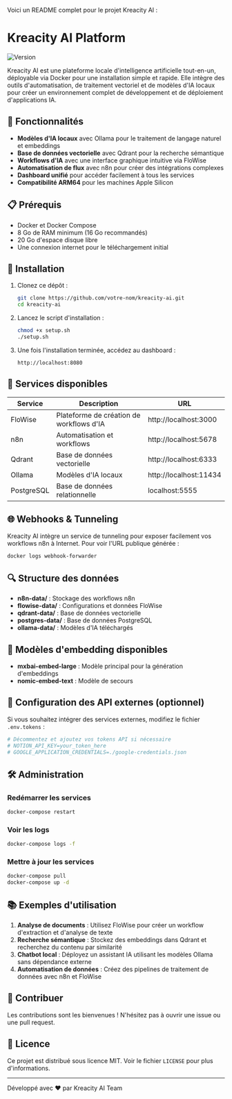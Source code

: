 Voici un README complet pour le projet Kreacity AI :

# Kreacity AI Platform

![Version](https://img.shields.io/badge/version-1.5.0-blue)

Kreacity AI est une plateforme locale d'intelligence artificielle tout-en-un, déployable via Docker pour une installation simple et rapide. Elle intègre des outils d'automatisation, de traitement vectoriel et de modèles d'IA locaux pour créer un environnement complet de développement et de déploiement d'applications IA.

## 🌟 Fonctionnalités

- **Modèles d'IA locaux** avec Ollama pour le traitement de langage naturel et embeddings
- **Base de données vectorielle** avec Qdrant pour la recherche sémantique
- **Workflows d'IA** avec une interface graphique intuitive via FloWise
- **Automatisation de flux** avec n8n pour créer des intégrations complexes
- **Dashboard unifié** pour accéder facilement à tous les services
- **Compatibilité ARM64** pour les machines Apple Silicon

## 📋 Prérequis

- Docker et Docker Compose
- 8 Go de RAM minimum (16 Go recommandés)
- 20 Go d'espace disque libre
- Une connexion internet pour le téléchargement initial

## 🚀 Installation

1. Clonez ce dépôt :
   ```bash
   git clone https://github.com/votre-nom/kreacity-ai.git
   cd kreacity-ai
   ```

2. Lancez le script d'installation :
   ```bash
   chmod +x setup.sh
   ./setup.sh
   ```

3. Une fois l'installation terminée, accédez au dashboard :
   ```
   http://localhost:8080
   ```

## 🔧 Services disponibles

| Service | Description | URL |
|---------|-------------|-----|
| FloWise | Plateforme de création de workflows d'IA | http://localhost:3000 |
| n8n | Automatisation et workflows | http://localhost:5678 |
| Qdrant | Base de données vectorielle | http://localhost:6333 |
| Ollama | Modèles d'IA locaux | http://localhost:11434 |
| PostgreSQL | Base de données relationnelle | localhost:5555 |

## 🌐 Webhooks & Tunneling

Kreacity AI intègre un service de tunneling pour exposer facilement vos workflows n8n à Internet. Pour voir l'URL publique générée :

```bash
docker logs webhook-forwarder
```

## 🔍 Structure des données

- **n8n-data/** : Stockage des workflows n8n
- **flowise-data/** : Configurations et données FloWise
- **qdrant-data/** : Base de données vectorielle
- **postgres-data/** : Base de données PostgreSQL
- **ollama-data/** : Modèles d'IA téléchargés

## 🧩 Modèles d'embedding disponibles

- **mxbai-embed-large** : Modèle principal pour la génération d'embeddings
- **nomic-embed-text** : Modèle de secours

## 🔐 Configuration des API externes (optionnel)

Si vous souhaitez intégrer des services externes, modifiez le fichier `.env.tokens` :

```bash
# Décommentez et ajoutez vos tokens API si nécessaire
# NOTION_API_KEY=your_token_here
# GOOGLE_APPLICATION_CREDENTIALS=./google-credentials.json
```

## 🛠️ Administration

### Redémarrer les services
```bash
docker-compose restart
```

### Voir les logs
```bash
docker-compose logs -f
```

### Mettre à jour les services
```bash
docker-compose pull
docker-compose up -d
```

## 📚 Exemples d'utilisation

1. **Analyse de documents** : Utilisez FloWise pour créer un workflow d'extraction et d'analyse de texte
2. **Recherche sémantique** : Stockez des embeddings dans Qdrant et recherchez du contenu par similarité
3. **Chatbot local** : Déployez un assistant IA utilisant les modèles Ollama sans dépendance externe
4. **Automatisation de données** : Créez des pipelines de traitement de données avec n8n et FloWise

## 🤝 Contribuer

Les contributions sont les bienvenues ! N'hésitez pas à ouvrir une issue ou une pull request.

## 📜 Licence

Ce projet est distribué sous licence MIT. Voir le fichier `LICENSE` pour plus d'informations.

---

Développé avec ❤️ par Kreacity AI Team